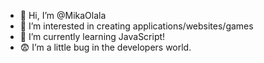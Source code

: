 - 👋 Hi, I’m @MikaOlala
- 👀 I’m interested in creating applications/websites/games
- 🌱 I’m currently learning JavaScript!
- 😨 I’m a little bug in the developers world. 
